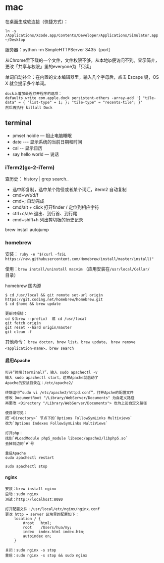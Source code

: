 # mac

在桌面生成软连接（快捷方式）：

    ln -s /Applications/Xcode.app/Contents/Developer/Applications/Simulator.app ~/Desktop

服务器：python -m SimpleHTTPServer 3435（port）

从Chrome里下载的一个文件，文件权限不够，从本地ip便访问不到。显示简介，更改「共享与权限」里的everyone为「只读」

单词自动补全：在内置的文本编辑器里，输入几个字母后，点击 Escape 键，OS X 就会提示多个单词。

    dock上增加最近打开程序的选项：
    defaults write com.apple.dock persistent-others -array-add '{ "tile-data" = { "list-type" = 1; }; "tile-type" = "recents-tile"; }'
    然后再执行 killall Dock


## terminal

* pmset noidle — 阻止电脑睡眠
* date --- 显示系统的当前日期和时间
* cal -- 显示日历
* say hello world  — 说话

### iTerm2(go-2-iTerm)
查历史： history | grep search..

- 选中即复制，选中某个路径或者某个词汇，iterm2 自动复制
- cmd+w/t/d/f
- cmd+; 自动完成
- cmd/alt + click 打开finder / 定位到相应字符
- ctrl+c/a/e 退出、到行首、到行尾
- cmd+shift+h 列出剪切板的历史记录

brew install autojump



### homebrew
安装：
`ruby -e "$(curl -fsSL https://raw.githubusercontent.com/Homebrew/install/master/install)"`  

使用：`brew install/uninstall macvim`  （应用安装在`/usr/local/Cellar/`目录）

homebrew 国内源

    $ cd /usr/local && git remote set-url origin https://git.coding.net/homebrew/homebrew.git
    $ cd $home && brew update

    更新时报错：
    cd $(brew --prefix)  或 cd /usr/local
    git fetch origin
    git reset --hard origin/master
    git clean -f

其他命令：
`brew doctor`、`brew list`、`brew update`、
`brew remove <application-name>`、`brew search`


#### 启用Apache

    打开“终端(terminal)”，输入 sudo apachectl -v
    输入 sudo apachectl start，这样Apache就启动了
    Apache的安装目录在：/etc/apache2/

    终端运行“sudo vi /etc/apache2/httpd.conf”，打开Apche的配置文件
    修改 DocumentRoot "/Library/WebServer/Documents" 为自定义路径
    再更改 <Directory "/Library/WebServer/Documents"> 也为上边自定义路径

    使目录可见：
    把`<Directory>` 节点下的`Options FollowSymLinks Multiviews`
    改为`Options Indexes FollowSymLinks MultiViews`

    打开php：
    找到`#LoadModule php5_module libexec/apache2/libphp5.so`
    去掉前边的`#`号

    重启Apache    
    sudo apachectl restart

    sudo apachectl stop

#### nginx

    安装：brew install nginx
    启动：sudo nginx
    测试：http://localhost:8080

    打开配置文件：/usr/local/etc/nginx/nginx.conf
    更改 http → server 区块里的配置如下：
        location / {
            #root   html;
            root    /Users/hua/my;
            index  index.html index.htm;
            autoindex on;
        }    

    关闭：sudo nginx -s stop
    重启：sudo nginx -s stop && sudo nginx
